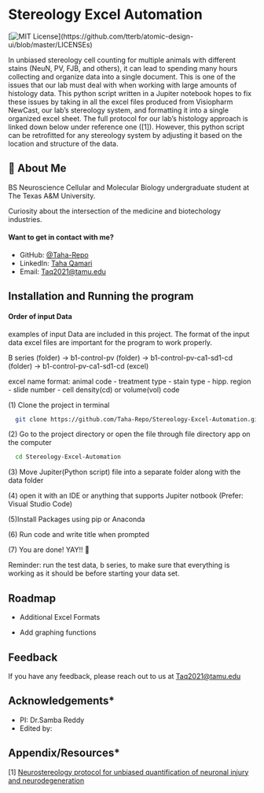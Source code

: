 # Stereology Excel Automation
[![MIT License](https://img.shields.io/apm/l/atomic-design-ui.svg?)](https://github.com/tterb/atomic-design-ui/blob/master/LICENSEs)

In unbiased stereology cell counting for multiple animals with different stains (NeuN, PV, FJB, and others), it can lead to spending many hours collecting and organize data into a single document. This is one of the issues that our lab must deal with when working with large amounts of histology data. This python script written in a Jupiter notebook hopes to fix these issues by taking in all the excel files produced from Visiopharm NewCast, our lab’s stereology system, and formatting it into a single organized excel sheet. The full protocol for our lab’s histology approach is linked down below under reference one ([1]). However, this python script can be retrofitted for any stereology system by adjusting it based on the location and structure of the data.



## 🚀 About Me
BS Neuroscience Cellular and Molecular Biology undergraduate student at The Texas A&M University.

Curiosity about the intersection of the medicine and biotechology industries.

#### Want to get in contact with me?
- GitHub: [@Taha-Repo](https://www.github.com/Taha-Repo)
- LinkedIn: [Taha Qamari](https://www.linkedin.com/in/taha-qamari-b08676178)
- Email: Taq2021@tamu.edu

## Installation and Running the program
#### Order of input Data
examples of input Data are included in this project. The format of the input data excel files are important for the program to work properly.

B series (folder) -> b1-control-pv (folder) -> b1-control-pv-ca1-sd1-cd (folder) -> b1-control-pv-ca1-sd1-cd (excel) 

excel name format: animal code - treatment type - stain type - hipp. region - slide number - cell density(cd) or volume(vol) code

(1) Clone the project in terminal

```bash
  git clone https://github.com/Taha-Repo/Stereology-Excel-Automation.git
```

(2) Go to the project directory or open the file through file directory app on the computer

```bash
  cd Stereology-Excel-Automation
```

(3) Move Jupiter(Python script) file into a separate folder along with the data folder

(4) open it with an IDE or anything that supports Jupiter notbook (Prefer: Visual Studio Code)

(5)Install Packages using pip or Anaconda

(6) Run code and write title when prompted 

(7) You are done! YAY!! 🎇

Reminder: run the test data, b series, to make sure that everything is working as it should be before starting your data set.

## Roadmap

- Additional Excel Formats

- Add graphing functions


## Feedback

If you have any feedback, please reach out to us at Taq2021@tamu.edu


## Acknowledgements*

 - PI: Dr.Samba Reddy
 - Edited by: 
## Appendix/Resources*

[1] [Neurostereology protocol for unbiased quantification of neuronal injury and neurodegeneration](https://www.)


